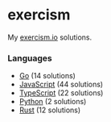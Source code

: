 # exercism

My [exercism.io](https://exercism.io) solutions.

### Languages
- [Go](./go) (14 solutions)
- [JavaScript](./javascript) (44 solutions)
- [TypeScript](./typescript) (22 solutions)
- [Python](./python) (2 solutions)
- [Rust](./rust) (12 solutions)
